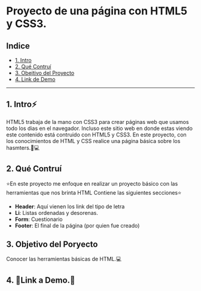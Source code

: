 # Proyecto de una página con HTML5 y CSS3.

## **Indice**

* [1. Intro](#)
* [2. Qué Contruí](#)
* [3. Obejtivo del Proyecto](#)
* [4. Link de Demo](#)


****

## 1. Intro⚡

HTML5 trabaja de la mano con CSS3 para crear páginas web que usamos todo los dias en el navegador. Incluso este sitio web en donde estas viendo este contenido está contruido con HTML5 y CSS3. En este proyecto, con los conocimientos de HTML y CSS realice una página básica sobre los hasmters.🐹💻

## 2. Qué Contruí

⭐En este proyecto me enfoque en realizar un proyecto básico con las herramientas que nos brinta HTML Contiene las siguientes secciones⭐

* **Header**: Aquí vienen los link del tipo de letra
* **Li**: Listas ordenadas y desorenas.
* **Form**: Cuestionario
* **Footer**: El final de la página (por quien fue creado)

## 3. Objetivo del Poryecto 
Conocer las herramientas básicas de HTML.💻

## 4. 📍Link a Demo.📍



